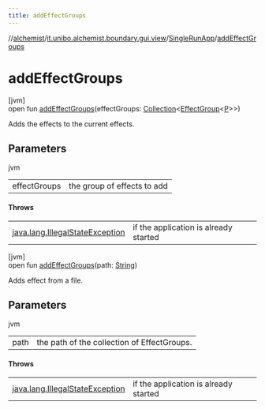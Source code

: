 ```yaml
---
title: addEffectGroups
---
```

//[alchemist](../../../index.html)/[it.unibo.alchemist.boundary.gui.view](../index.html)/[SingleRunApp](index.html)/[addEffectGroups](add-effect-groups.html)



# addEffectGroups



[jvm]\
open fun [addEffectGroups](add-effect-groups.html)(effectGroups: [Collection](https://docs.oracle.com/javase/8/docs/api/java/util/Collection.html)<[EffectGroup](../../it.unibo.alchemist.boundary.gui.effects/-effect-group/index.html)<[P](../../it.unibo.alchemist.boundary.monitor/-f-x-step-monitor/index.html)>>)



Adds the effects to the current effects.



## Parameters


jvm

| | |
|---|---|
| effectGroups | the group of effects to add |



#### Throws


| | |
|---|---|
| [java.lang.IllegalStateException](https://docs.oracle.com/javase/8/docs/api/java/lang/IllegalStateException.html) | if the application is already started |




[jvm]\
open fun [addEffectGroups](add-effect-groups.html)(path: [String](https://docs.oracle.com/javase/8/docs/api/java/lang/String.html))



Adds effect from a file.



## Parameters


jvm

| | |
|---|---|
| path | the path of the collection of EffectGroups. |



#### Throws


| | |
|---|---|
| [java.lang.IllegalStateException](https://docs.oracle.com/javase/8/docs/api/java/lang/IllegalStateException.html) | if the application is already started |



